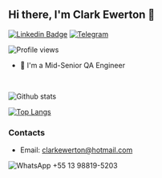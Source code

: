 ## Hi there, I'm Clark Ewerton 👋
[![Linkedin Badge](https://img.shields.io/badge/-Add&nbsp;Me-blue?style=for-the-badge&logo=Linkedin&logoColor=white&link=https://www.linkedin.com/in/clarkewerton/)](https://www.linkedin.com/in/clarkewerton/)
[![Telegram](https://img.shields.io/badge/Telegram-2CA5E0?style=for-the-badge&logo=telegram&logoColor=white)](https://t.me/clarkewerton)

![Profile views](https://komarev.com/ghpvc/?username=clark-ewerton&style=for-the-badge)

* 🤖   I'm a Mid-Senior QA Engineer

<br />

![Github stats](https://github-readme-stats.vercel.app/api?username=clark-ewerton&hide=["prs","issues"])

[![Top Langs](https://github-readme-stats.vercel.app/api/top-langs/?username=clark-ewerton)](https://github.com/anuraghazra/github-readme-stats)


### Contacts

- Email: clarkewerton@hotmail.com

![WhatsApp](https://img.shields.io/badge/WhatsApp-25D366?style=for-the-badge&logo=whatsapp&logoColor=white) 
+55 13 98819-5203
